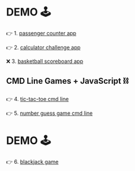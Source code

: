 # DEMO 🕹️

👉 1.  [passenger counter app](https://passenger-count-amrhnshh.netlify.app)

👉 2.  [calculator challenge app](https://calculator-challenge-amrhnshh.netlify.app/)

❌ 3.  [basketball scoreboard app](https://basketball-scoreboard-amrhnshh.netlify.app)

## CMD Line Games + JavaScript ⛓️

👉 4.  [tic-tac-toe cmd line](https://github.com/amirahnasihah/javascript-miniprojects/tree/main/04-tic-tac-toe)

👉 5.  [number guess game cmd line](https://github.com/amirahnasihah/javascript-miniprojects/tree/main/05-guessing-game)

# DEMO 🕹️

👉 6.  [blackjack game](#)
